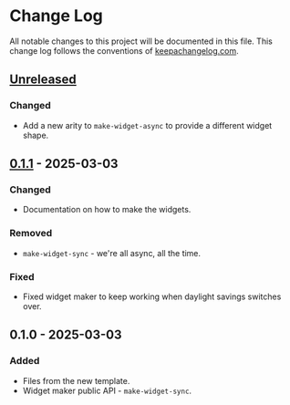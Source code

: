 # Change Log
All notable changes to this project will be documented in this file. This change log follows the conventions of [keepachangelog.com](http://keepachangelog.com/).

## [Unreleased]
### Changed
- Add a new arity to `make-widget-async` to provide a different widget shape.

## [0.1.1] - 2025-03-03
### Changed
- Documentation on how to make the widgets.

### Removed
- `make-widget-sync` - we're all async, all the time.

### Fixed
- Fixed widget maker to keep working when daylight savings switches over.

## 0.1.0 - 2025-03-03
### Added
- Files from the new template.
- Widget maker public API - `make-widget-sync`.

[Unreleased]: https://sourcehost.site/your-name/clojure-sniffer/compare/0.1.1...HEAD
[0.1.1]: https://sourcehost.site/your-name/clojure-sniffer/compare/0.1.0...0.1.1
